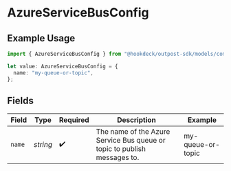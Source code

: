 # AzureServiceBusConfig

## Example Usage

```typescript
import { AzureServiceBusConfig } from "@hookdeck/outpost-sdk/models/components";

let value: AzureServiceBusConfig = {
  name: "my-queue-or-topic",
};
```

## Fields

| Field                                                                    | Type                                                                     | Required                                                                 | Description                                                              | Example                                                                  |
| ------------------------------------------------------------------------ | ------------------------------------------------------------------------ | ------------------------------------------------------------------------ | ------------------------------------------------------------------------ | ------------------------------------------------------------------------ |
| `name`                                                                   | *string*                                                                 | :heavy_check_mark:                                                       | The name of the Azure Service Bus queue or topic to publish messages to. | my-queue-or-topic                                                        |